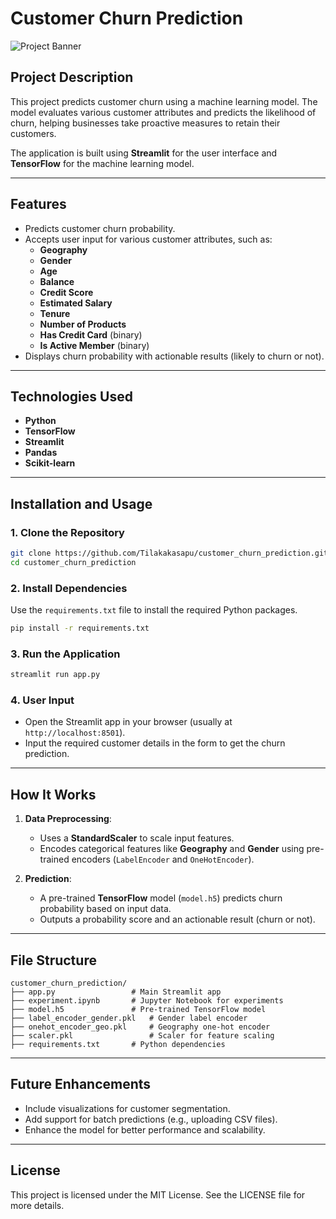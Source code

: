 
# **Customer Churn Prediction**

![Project Banner](https://www.google.com/imgres?q=customer%20churn%20prediction&imgurl=https%3A%2F%2Fmiro.medium.com%2Fv2%2Fresize%3Afit%3A1024%2F1*WZdoYPpmiIk1AcPQ1YHWug.png&imgrefurl=https%3A%2F%2Fmedium.com%2F%40allanouko17%2Fcustomer-churn-prediction-using-machine-learning-ddf4cd7c9fd4&docid=RL5gGA3ZCS4hUM&tbnid=GN6cI864XgUVQM&vet=12ahUKEwjNw8r72--JAxUe4zgGHeg2NugQM3oECGQQAA..i&w=1024&h=366&hcb=2&ved=2ahUKEwjNw8r72--JAxUe4zgGHeg2NugQM3oECGQQAA)  

## **Project Description**  
This project predicts customer churn using a machine learning model. The model evaluates various customer attributes and predicts the likelihood of churn, helping businesses take proactive measures to retain their customers.  

The application is built using **Streamlit** for the user interface and **TensorFlow** for the machine learning model.  

---

## **Features**
- Predicts customer churn probability.
- Accepts user input for various customer attributes, such as:
  - **Geography**
  - **Gender**
  - **Age**
  - **Balance**
  - **Credit Score**
  - **Estimated Salary**
  - **Tenure**
  - **Number of Products**
  - **Has Credit Card** (binary)
  - **Is Active Member** (binary)
- Displays churn probability with actionable results (likely to churn or not).  

---

## **Technologies Used**
- **Python**  
- **TensorFlow**  
- **Streamlit**  
- **Pandas**  
- **Scikit-learn**  

---

## **Installation and Usage**

### **1. Clone the Repository**  
```bash
git clone https://github.com/Tilakakasapu/customer_churn_prediction.git
cd customer_churn_prediction
```

### **2. Install Dependencies**  
Use the `requirements.txt` file to install the required Python packages.  
```bash
pip install -r requirements.txt
```

### **3. Run the Application**  
```bash
streamlit run app.py
```

### **4. User Input**
- Open the Streamlit app in your browser (usually at `http://localhost:8501`).
- Input the required customer details in the form to get the churn prediction.

---

## **How It Works**
1. **Data Preprocessing**:  
   - Uses a **StandardScaler** to scale input features.
   - Encodes categorical features like **Geography** and **Gender** using pre-trained encoders (`LabelEncoder` and `OneHotEncoder`).

2. **Prediction**:  
   - A pre-trained **TensorFlow** model (`model.h5`) predicts churn probability based on input data.
   - Outputs a probability score and an actionable result (churn or not).

---

## **File Structure**
```
customer_churn_prediction/
├── app.py                 # Main Streamlit app
├── experiment.ipynb       # Jupyter Notebook for experiments
├── model.h5               # Pre-trained TensorFlow model
├── label_encoder_gender.pkl   # Gender label encoder
├── onehot_encoder_geo.pkl     # Geography one-hot encoder
├── scaler.pkl                 # Scaler for feature scaling
├── requirements.txt       # Python dependencies
```

---

## **Future Enhancements**
- Include visualizations for customer segmentation.
- Add support for batch predictions (e.g., uploading CSV files).
- Enhance the model for better performance and scalability.

---

## **License**
This project is licensed under the MIT License. See the LICENSE file for more details.
